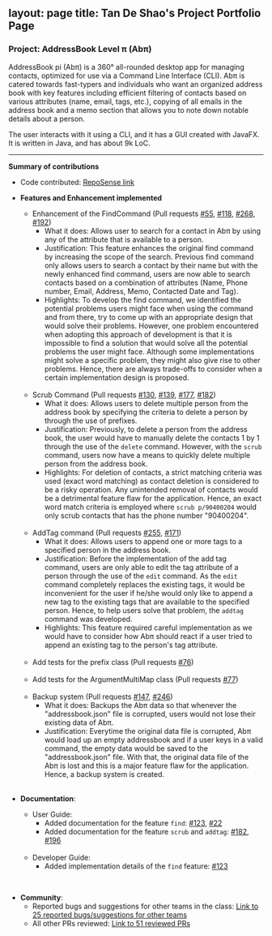 
layout: page
title: Tan De Shao's Project Portfolio Page
---

### Project: AddressBook Level π (Abπ)

AddressBook pi (Abπ) is a 360° all-rounded desktop app for managing contacts, optimized for use via a Command Line Interface (CLI). Abπ is catered towards fast-typers and individuals who want an organized address book with key features including efficient filtering of contacts based on various attributes (name, email, tags, etc.), copying of all emails in the address book and a memo section that allows you to note down notable details about a person.

The user interacts with it using a CLI, and it has a GUI created with JavaFX. It is written in Java, and has about 9k LoC.

---

**Summary of contributions**
* Code contributed: [RepoSense link](https://nus-cs2103-ay2122s2.github.io/tp-dashboard/?search=tandeshao&sort=groupTitle&sortWithin=title&timeframe=commit&mergegroup=&groupSelect=groupByRepos&breakdown=true&checkedFileTypes=docs~functional-code~test-code~other&since=2022-02-18)
* **Features and Enhancement implemented**
  * Enhancement of the FindCommand (Pull requests [\#55](https://github.com/AY2122S2-CS2103T-T17-4/tp/pull/55), [\#118](https://github.com/AY2122S2-CS2103T-T17-4/tp/pull/118), [\#268](https://github.com/AY2122S2-CS2103T-T17-4/tp/pull/268), [\#192](https://github.com/AY2122S2-CS2103T-T17-4/tp/pull/192))
    * What it does: Allows user to search for a contact in Abπ by using any of the attribute that is available to a person. 
    * Justification: This feature enhances the original find command by increasing the scope of the search. Previous find command only allows users to search a contact by their name but with the newly enhanced find command, users are now able to search contacts based on a combination of attributes (Name, Phone number, Email, Address, Memo, Contacted Date and Tag).     
    * Highlights: To develop the find command, we identified the potential problems users might face when using the command and from there, try to come up with an appropriate design that would solve their problems. However, one problem encountered when adopting this approach of development is that it is impossible to find a solution that would solve all the potential problems the user might face. Although some implementations might solve a specific problem, they might also give rise to other problems. Hence, there are always trade-offs to consider when a certain implementation design is proposed.
  
  <br>

  * Scrub Command (Pull requests [\#130](https://github.com/AY2122S2-CS2103T-T17-4/tp/pull/130), [\#139](https://github.com/AY2122S2-CS2103T-T17-4/tp/pull/139), [\#177](https://github.com/AY2122S2-CS2103T-T17-4/tp/pull/177), [\#182](https://github.com/AY2122S2-CS2103T-T17-4/tp/pull/182))
    * What it does: Allows users to delete multiple person from the address book by specifying the criteria to delete a person by through the use of prefixes.
    * Justification: Previously, to delete a person from the address book, the user would have to manually delete the contacts 1 by 1 through the use of the `delete` command. However, with the `scrub` command, users now have a means to quickly delete multiple person from the address book. 
    * Highlights: For deletion of contacts, a strict matching criteria was used (exact word matching) as contact deletion is considered to be a risky operation. Any unintended removal of contacts would be a detrimental feature flaw for the application. Hence, an exact word match criteria is employed where `scrub p/90400204` would only scrub contacts that has the phone number "90400204". 

  <br>
  
  * AddTag command (Pull requests [\#255](https://github.com/AY2122S2-CS2103T-T17-4/tp/pull/255), [\#171](https://github.com/AY2122S2-CS2103T-T17-4/tp/pull/171))
    * What it does: Allows users to append one or more tags to a specified person in the address book.
    * Justification: Before the implementation of the add tag command, users are only able to edit the tag attribute of a person through the use of the `edit` command. As the `edit` command completely replaces the existing tags, it would be inconvenient for the user if he/she would only like to append a new tag to the existing tags that are available to the specified person. Hence, to help users solve that problem, the `addtag` command was developed. 
    * Highlights: This feature required careful implementation as we would have to consider how Abπ should react if a user tried to append an existing tag to the person's tag attribute.
    
  <br>
  
  * Add tests for the prefix class (Pull requests [\#76](https://github.com/AY2122S2-CS2103T-T17-4/tp/pull/76))

  <br>
  
  * Add tests for the ArgumentMultiMap class (Pull requests [\#77](https://github.com/AY2122S2-CS2103T-T17-4/tp/pull/77))
    
  <br>

  * Backup system (Pull requests [\#147](https://github.com/AY2122S2-CS2103T-T17-4/tp/pull/147), [\#246](https://github.com/AY2122S2-CS2103T-T17-4/tp/pull/246))
    * What it does: Backups the Abπ data so that whenever the "addressbook.json" file is corrupted, users would not lose their existing data of Abπ.
    * Justification: Everytime the original data file is corrupted, Abπ would load up an empty addressbook and if a user keys in a valid command, the empty data would be saved to the "addressbook.json" file. With that, the original data file of the Abπ is lost and this is a major feature flaw for the application. Hence, a backup system is created.
    
  <br>
  
* **Documentation**: 
  * User Guide:
    * Added documentation for the feature `find`: [\#123](https://github.com/AY2122S2-CS2103T-T17-4/tp/pull/123), [\#22](https://github.com/AY2122S2-CS2103T-T17-4/tp/pull/22/files)
    * Added documentation for the feature `scrub` and `addtag`: [\#182](https://github.com/AY2122S2-CS2103T-T17-4/tp/pull/182), [\#196](https://github.com/AY2122S2-CS2103T-T17-4/tp/pull/196)

  <br>
  
  * Developer Guide:
    * Added implementation details of the `find` feature: [\#123](https://github.com/AY2122S2-CS2103T-T17-4/tp/pull/123)

<br>

* **Community**:
  * Reported bugs and suggestions for other teams in the class: [Link to 25 reported bugs/suggestions for other teams](https://github.com/tandeshao/ped/issues)
  * All other PRs reviewed: [Link to 51 reviewed PRs](https://github.com/AY2122S2-CS2103T-T17-4/tp/pulls?q=is%3Apr+reviewed-by%3Atandeshao+is%3Aclosed+sort%3Acomments-asc)
